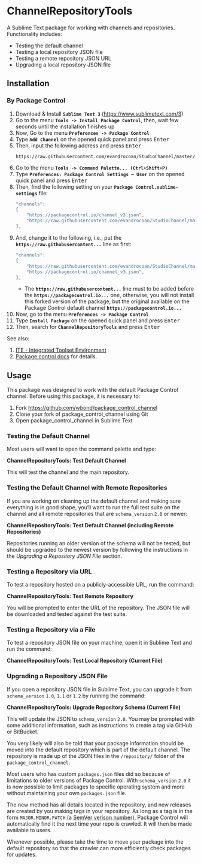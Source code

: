 # ChannelRepositoryTools

A Sublime Text package for working with channels and repositories. Functionality
includes:

 - Testing the default channel
 - Testing a local repository JSON file
 - Testing a remote repository JSON URL
 - Upgrading a local repository JSON file


## Installation

### By Package Control

1. Download & Install **`Sublime Text 3`** (https://www.sublimetext.com/3)
1. Go to the menu **`Tools -> Install Package Control`**, then,
    wait few seconds until the installation finishes up
1. Now,
    Go to the menu **`Preferences -> Package Control`**
1. Type **`Add Channel`** on the opened quick panel and press <kbd>Enter</kbd>
1. Then,
    input the following address and press <kbd>Enter</kbd>
    ```
    https://raw.githubusercontent.com/evandrocoan/StudioChannel/master/channel.json
    ```
1. Go to the menu **`Tools -> Command Palette...
    (Ctrl+Shift+P)`**
1. Type **`Preferences:
    Package Control Settings – User`** on the opened quick panel and press <kbd>Enter</kbd>
1. Then,
    find the following setting on your **`Package Control.sublime-settings`** file:
    ```js
    "channels":
    [
        "https://packagecontrol.io/channel_v3.json",
        "https://raw.githubusercontent.com/evandrocoan/StudioChannel/master/channel.json",
    ],
    ```
1. And,
    change it to the following, i.e.,
    put the **`https://raw.githubusercontent...`** line as first:
    ```js
    "channels":
    [
        "https://raw.githubusercontent.com/evandrocoan/StudioChannel/master/channel.json",
        "https://packagecontrol.io/channel_v3.json",
    ],
    ```
    * The **`https://raw.githubusercontent...`** line must to be added before the **`https://packagecontrol.io...`** one, otherwise,
      you will not install this forked version of the package,
      but the original available on the Package Control default channel **`https://packagecontrol.io...`**
1. Now,
    go to the menu **`Preferences -> Package Control`**
1. Type **`Install Package`** on the opened quick panel and press <kbd>Enter</kbd>
1. Then,
    search for **`ChannelRepositoryTools`** and press <kbd>Enter</kbd>

See also:

1. [ITE - Integrated Toolset Environment](https://github.com/evandrocoan/ITE)
1. [Package control docs](https://packagecontrol.io/docs/usage) for details.


## Usage

This package was designed to work with the default Package Control channel.
Before using this package, it is necessary to:

 1. Fork https://github.com/wbond/package_control_channel
 2. Clone your fork of package_control_channel using Git
 3. Open package_control_channel in Sublime Text

### Testing the Default Channel

Most users will want to open the command palette and type:

**ChannelRepositoryTools: Test Default Channel**

This will test the channel and the main repository.

### Testing the Default Channel with Remote Repositories

If you are working on cleaning up the default channel and making sure everything
is in good shape, you‘ll want to run the full test suite on the channel and
all remote repositories that are `schema_version` `2.0` or newer:

**ChannelRepositoryTools: Test Default Channel (including Remote Repositories)**

Repositories running an older version of the schema will not be tested, but
should be upgraded to the newest version by following the instructions in
the *Upgrading a Repository JSON File* section.

### Testing a Repository via URL

To test a repository hosted on a publicly-accessible URL, run the command:

**ChannelRepositoryTools: Test Remote Repository**

You will be prompted to enter the URL of the repository. The JSON file will be
downloaded and tested against the test suite.

### Testing a Repository via a File

To test a repository JSON file on your machine, open it in Sublime Text and
run the command:

**ChannelRepositoryTools: Test Local Repository (Current File)**

### Upgrading a Repository JSON File

If you open a repository JSON file in Sublime Text, you can upgrade it from
`schema_version` `1.0`, `1.1` or `1.2` by running the command:

**ChannelRepositoryTools: Upgrade Repository Schema (Current File)**

This will update the JSON to `schema_version` `2.0`. You may be prompted with
some additional information, such as instructions to create a tag via GitHub
or BitBucket.

You very likely will also be told that your package information should be moved
into the default repository which is part of the default channel. The repository
is made up of the JSON files in the `/repository/` folder of the
`package_control_channel`.

Most users who has custom `packages.json` files did so because of limitations to
older versions of Package Control. With `schema_version` `2.0` it is now
possible to limit packages to specific operating system and more without
maintaining your own `packages.json` file.

The new method has all details located in the repository, and new releases are
created by you making tags in your repository. As long as a tag is in the form
`MAJOR.MINOR.PATCH` (a [SemVer verison number](http://semver.org/)), Package
Control will automatically find it the next time your repo is crawled. It will
then be made available to users.

Whenever possible, please take the time to move your package into the default
repository so that the crawler can more efficiently check packages for updates.

